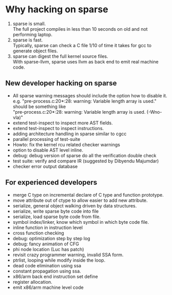 Why hacking on sparse
=====================

1. sparse is small.  
   The full project compiles in less than 10 seconds on old and not performing laptop.
2. sparse is fast.  
   Typically, sparse can check a C file 1/10 of time it takes for gcc to generate object files.
3. sparse can digest the full kernel source files.  
   With sparse-llvm, sparse uses llvm as back end to emit real machine code.

New developer hacking on sparse
------------------------------

* All sparse warning messages should include the option how
   to disable it.  
       e.g. "pre-process.c:20*:28: warning: Variable length array is used."
       should be something like   
        "pre-process.c:20*:28: warning: Variable length array is
used. (-Wno-vla)"
* extend test-inspect to inspect more AST fields.
* extend test-inspect to inspect instructions.
* adding architecture handling in sparse similar to cgcc
* parallel processing of test-suite
* Howto: fix the kernel rcu related checker warnings
* option to disable AST level inline.
* debug: debug version of sparse do all the verification double check
* test suite: verify and compare IR (suggested by Dibyendu Majumdar)
* checker error output database

For experienced developers
--------------------------

* merge C type on incremental declare of C type and function prototype.
* move attribute out of ctype to allow easier to add new attribute.
* serialize, general object walking driven by data structures.
* serialize, write sparse byte code into file
* serialize, load sparse byte code from file.
* symbol index/linker, know which symbol in which byte code file.
* inline function in instruction level
* cross function checking
* debug: optimization step by step log
* debug: fancy animation of CFG
* phi node location (Luc has patch)
* revisit crazy programmer warning, invalid SSA form.
* ptrlist, looping while modify inside the loop.
* dead code elimination using ssa
* constant propagation using ssa.
* x86/arm back end instruction set define
* register allocation.
* emit x86/arm machine level code

